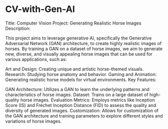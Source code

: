 # CV-with-Gen-AI

Title: Computer Vision Project: Generating Realistic Horse Images
Description:

This project aims to leverage generative AI, specifically the Generative Adversarial Network (GAN) architecture, to create highly realistic images of horses. By training a GAN on a dataset of horse images, we aim to generate new, diverse, and visually appealing horse images that can be used for various applications, such as:

Art and Design: Creating unique and artistic horse-themed visuals.
Research: Studying horse anatomy and behavior.
Gaming and Animation: Generating realistic horse models for virtual environments.
Key Features:

GAN Architecture: Utilizes a GAN to learn the underlying patterns and characteristics of horse images.
Dataset: Trains on a large dataset of high-quality horse images.
Evaluation Metrics: Employs metrics like Inception Score (IS) and Fréchet Inception Distance (FID) to assess the quality and diversity of generated images.
Customization: Allows for customization of the GAN architecture and training parameters to explore different styles and variations of horse images.

